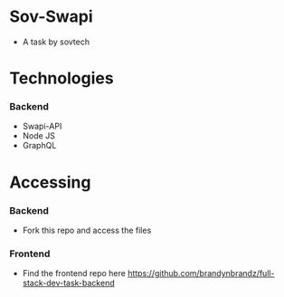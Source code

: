 # Sov-Swapi

- A task by sovtech

# Technologies

### Backend

- Swapi-API
- Node JS
- GraphQL

# Accessing

### Backend

- Fork this repo and access the files

### Frontend

- Find the frontend repo here https://github.com/brandynbrandz/full-stack-dev-task-backend
